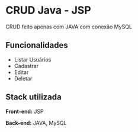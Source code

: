 
# CRUD Java - JSP

CRUD feito apenas com JAVA com conexão MySQL



## Funcionalidades

- Listar Usuários
- Cadastrar
- Editar
- Deletar


## Stack utilizada

**Front-end:** JSP

**Back-end:** JAVA, MySQL

